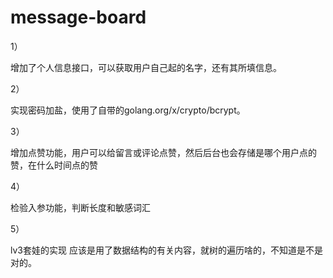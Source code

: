 # message-board

1）

增加了个人信息接口，可以获取用户自己起的名字，还有其所填信息。

2）

实现密码加盐，使用了自带的golang.org/x/crypto/bcrypt。

3）

增加点赞功能，用户可以给留言或评论点赞，然后后台也会存储是哪个用户点的赞，在什么时间点的赞

4）

检验入参功能，判断长度和敏感词汇

5）

lv3套娃的实现
应该是用了数据结构的有关内容，就树的遍历啥的，不知道是不是对的。
  
